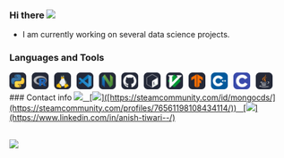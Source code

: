 ### Hi there  <img src="https://github.com/sciencepal/sciencepal/blob/master/assets/Hi.gif" width="29px">
* I am currently working on several data science projects.



### Languages and Tools
<img align="left" alt="Python" width="30px" style="padding-right:10px;" src="https://github.com/tandpfun/skill-icons/blob/main/icons/Python-Dark.svg" />
<img align="left" alt="R" width="30px" style="padding-right:10px;" src="https://github.com/tandpfun/skill-icons/blob/main/icons/R-Dark.svg" />
<img align="left" alt="Linux" width="30px" style="padding-right:10px;" src="https://github.com/tandpfun/skill-icons/blob/main/icons/Linux-Dark.svg" />
<img align="left" alt="VScode" width="30px" style="padding-right:10px;" src="https://github.com/tandpfun/skill-icons/blob/main/icons/VSCode-Dark.svg" />
<img align="left" alt="Nvim" width="30px" style="padding-right:10px;" src="https://github.com/tandpfun/skill-icons/blob/main/icons/NeoVim-Dark.svg"/>
<img align="left" alt="GitHub" width="30px" style="padding-right:10px;" src="https://github.com/tandpfun/skill-icons/blob/main/icons/Github-Dark.svg" />
<img align="left" alt="Bash" width="30px" style="padding-right:10px;" src="https://github.com/tandpfun/skill-icons/blob/main/icons/Bash-Dark.svg" />
<img align="left" alt="Vim" width="30px" style="padding-right:10px;" src="https://github.com/tandpfun/skill-icons/blob/main/icons/VIM-Dark.svg" />
<img align="left" alt="TensorFlow" width="30px" style="padding-right:10px;" src="https://github.com/tandpfun/skill-icons/blob/main/icons/TensorFlow-Dark.svg" />
<!--- <img align="left" alt="Git" width="30px" style="padding-right:10px;" src="https://git-scm.com/images/logos/downloads/Git-Icon-Black.svg" /> --->
<!--- <img align="left" alt="Flask" width="30px" style="padding-right:10px;" src="https://github.com/tandpfun/skill-icons/blob/main/icons/Flask-Dark.svg" /> --->
<img align="left" alt="C++" width="30px" style="padding-right:10px;" src="https://github.com/tandpfun/skill-icons/blob/main/icons/CPP.svg" />
<img align="left" alt="C" width="30px" style="padding-right:10px;" src="https://github.com/tandpfun/skill-icons/blob/main/icons/C.svg" />
<img align="left" alt="Java" width="30px" style="padding-right:10px;" src="https://github.com/tandpfun/skill-icons/blob/main/icons/Java-Dark.svg" />
<!--- End of file --->
<br />    
<br />  
  ### Contact info
   <a href="mailto:anightiwari425@gmail.com"> <img src="https://img.icons8.com/fluent/48/000000/gmail.png" width="3.5%"/> &nbsp;
  [<img src="https://upload.wikimedia.org/wikipedia/commons/8/83/Steam_icon_logo.svg" width="3.5%"/>]([https://steamcommunity.com/id/mongocds/](https://steamcommunity.com/profiles/76561198108434114/))  &nbsp; [<img src="https://img.icons8.com/color/48/000000/linkedin.png" width="3.5%"/>](https://www.linkedin.com/in/anish-tiwari--/) 

<br />  
<br />  

![](https://komarev.com/ghpvc/?username=Anish1337&color=brightgreen) <br />  




